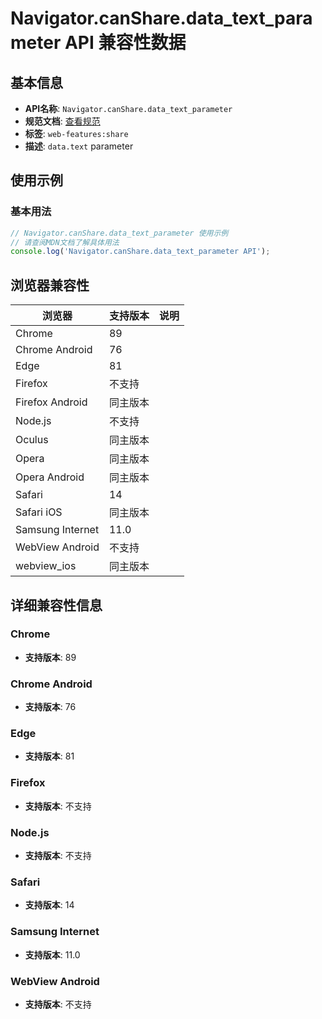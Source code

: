 # Navigator.canShare.data_text_parameter API 兼容性数据

## 基本信息

- **API名称**: `Navigator.canShare.data_text_parameter`
- **规范文档**: [查看规范](https://w3c.github.io/web-share/#dom-sharedata-text)
- **标签**: `web-features:share`
- **描述**: `data.text` parameter

## 使用示例

### 基本用法

```javascript
// Navigator.canShare.data_text_parameter 使用示例
// 请查阅MDN文档了解具体用法
console.log('Navigator.canShare.data_text_parameter API');
```

## 浏览器兼容性

| 浏览器 | 支持版本 | 说明 |
|--------|----------|------|
| Chrome | 89 |  |
| Chrome Android | 76 |  |
| Edge | 81 |  |
| Firefox | 不支持 |  |
| Firefox Android | 同主版本 |  |
| Node.js | 不支持 |  |
| Oculus | 同主版本 |  |
| Opera | 同主版本 |  |
| Opera Android | 同主版本 |  |
| Safari | 14 |  |
| Safari iOS | 同主版本 |  |
| Samsung Internet | 11.0 |  |
| WebView Android | 不支持 |  |
| webview_ios | 同主版本 |  |

## 详细兼容性信息

### Chrome

- **支持版本**: 89

### Chrome Android

- **支持版本**: 76

### Edge

- **支持版本**: 81

### Firefox

- **支持版本**: 不支持

### Node.js

- **支持版本**: 不支持

### Safari

- **支持版本**: 14

### Samsung Internet

- **支持版本**: 11.0

### WebView Android

- **支持版本**: 不支持

